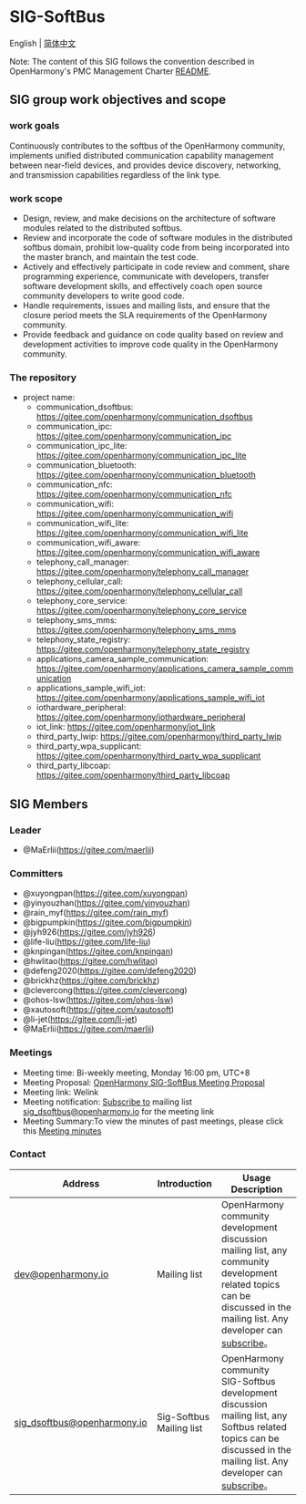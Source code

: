 # SIG-SoftBus
English | [简体中文](./sig_softbus_cn.md)

Note: The content of this SIG follows the convention described in OpenHarmony's PMC Management Charter [README](/zh/pmc.md).

## SIG group work objectives and scope

### work goals

Continuously contributes to the softbus of the OpenHarmony community, implements unified distributed communication capability management between near-field devices, and provides device discovery, networking, and transmission capabilities regardless of the link type. 

### work scope
- Design, review, and make decisions on the architecture of software modules related to the distributed softbus. 
- Review and incorporate the code of software modules in the distributed softbus domain, prohibit low-quality code from being incorporated into the master branch, and maintain the test code. 
- Actively and effectively participate in code review and comment, share programming experience, communicate with developers, transfer software development skills, and effectively coach open source community developers to write good code. 
- Handle requirements, issues and mailing lists, and ensure that the closure period meets the SLA requirements of the OpenHarmony community. 
- Provide feedback and guidance on code quality based on review and development activities to improve code quality in the OpenHarmony community. 

### The repository 
- project name:
  - communication_dsoftbus: https://gitee.com/openharmony/communication_dsoftbus
  - communication_ipc: https://gitee.com/openharmony/communication_ipc
  - communication_ipc_lite: https://gitee.com/openharmony/communication_ipc_lite
  - communication_bluetooth: https://gitee.com/openharmony/communication_bluetooth
  - communication_nfc: https://gitee.com/openharmony/communication_nfc
  - communication_wifi: https://gitee.com/openharmony/communication_wifi
  - communication_wifi_lite: https://gitee.com/openharmony/communication_wifi_lite
  - communication_wifi_aware: https://gitee.com/openharmony/communication_wifi_aware
  - telephony_call_manager: https://gitee.com/openharmony/telephony_call_manager
  - telephony_cellular_call: https://gitee.com/openharmony/telephony_cellular_call
  - telephony_core_service: https://gitee.com/openharmony/telephony_core_service
  - telephony_sms_mms: https://gitee.com/openharmony/telephony_sms_mms
  - telephony_state_registry: https://gitee.com/openharmony/telephony_state_registry
  - applications_camera_sample_communication: https://gitee.com/openharmony/applications_camera_sample_communication
  - applications_sample_wifi_iot: https://gitee.com/openharmony/applications_sample_wifi_iot
  - iothardware_peripheral: https://gitee.com/openharmony/iothardware_peripheral
  - iot_link: https://gitee.com/openharmony/iot_link
  - third_party_lwip: https://gitee.com/openharmony/third_party_lwip
  - third_party_wpa_supplicant: https://gitee.com/openharmony/third_party_wpa_supplicant
  - third_party_libcoap: https://gitee.com/openharmony/third_party_libcoap


## SIG Members

### Leader
- @MaErlii(https://gitee.com/maerlii)

### Committers
- @xuyongpan(https://gitee.com/xuyongpan)
- @yinyouzhan(https://gitee.com/yinyouzhan)
- @rain_myf(https://gitee.com/rain_myf)
- @bigpumpkin(https://gitee.com/bigpumpkin)
- @jyh926(https://gitee.com/jyh926)
- @life-liu(https://gitee.com/life-liu)
- @knpingan(https://gitee.com/knpingan)
- @hwlitao(https://gitee.com/hwlitao)
- @defeng2020(https://gitee.com/defeng2020)
- @brickhz(https://gitee.com/brickhz)
- @clevercong(https://gitee.com/clevercong)
- @ohos-lsw(https://gitee.com/ohos-lsw)
- @xautosoft(https://gitee.com/xautosoft)
- @li-jet(https://gitee.com/li-jet)
- @MaErlii(https://gitee.com/maerlii)

### Meetings
 - Meeting time: Bi-weekly meeting, Monday 16:00 pm, UTC+8 
 - Meeting Proposal: [OpenHarmony SIG-SoftBus Meeting Proposal](https://shimo.im/sheets/iDp1dGmnk3sVjJoE/MODOC)
 - Meeting link: Welink
 - Meeting notification: [Subscribe to](https://lists.openatom.io/postorius/lists/sig_dsoftbus.openharmony.io) mailing list sig_dsoftbus@openharmony.io for the meeting link
 - Meeting Summary:To view the minutes of past meetings, please click this [Meeting minutes](https://gitee.com/openharmony-sig/sig-content/blob/master/softbus/meetings)

### Contact
| Address                                 | Introduction | Usage Description                                                  |
| ---------------------------------------|---------- | ------------------------------------------------------------ |
| dev@openharmony.io  <img width=120/>| Mailing list <img width=100/> | OpenHarmony community development discussion mailing list, any community development related topics can be discussed in the mailing list. Any developer can [subscribe](https://lists.openatom.io/postorius/lists/dev.openharmony.io)。<img width=200/>|
| sig_dsoftbus@openharmony.io  <img width=120/>| Sig-Softbus Mailing list <img width=100/> | OpenHarmony community SIG-Softbus development discussion mailing list, any Softbus related topics can be discussed in the mailing list. Any developer can [subscribe](https://lists.openatom.io/postorius/lists/sig_dsoftbus.openharmony.io/)。<img width=200/>|